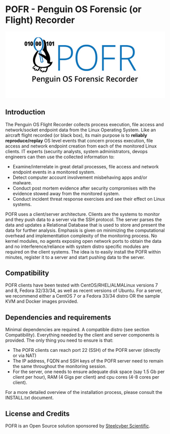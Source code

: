 # POFR - Penguin OS Forensic (or Flight) Recorder

![GitHub Logo](/POFR.png)<br>

## Introduction
The Penguin OS Flight Recorder collects process execution, file access and network/socket endpoint data from the Linux Operating System. Like an aircraft flight recorded (or black box), its main purpose is to **reliably reproduce/replay** OS level events that concern process execution, file access and network endpoint creation from each of the monitored Linux clients. IT experts (security analysts, system administrators, devops engineers can then use the collected information to:
<br>
* Examine/interrelate in great detail processes, file access and network endpoint events in a monitored system.
* Detect computer account involvement misbehaving apps and/or malware. <br>
* Conduct post mortem evidence after security compromises with the evidence stowed away from the monitored system. <br>
* Conduct incident threat response exercises and see their effect on Linux systems. 

POFR uses a client/server architecture. Clients are the systems to monitor and they push data to a server via the SSH protocol. The server parses the data and updates a Relational Database that is used to store and present the data for further analysis. Emphasis is given on minimizing the computational overhead and implementtation complexity of the monitoring process. No kernel modules, no agents exposing open network ports to obtain the data and no interference/reliance with system distro specific modules are required on the client systems. The idea is to easily install the POFR within minutes, register it to a server and start pushing data to the server. 

## Compatibility

POFR clients have been tested with CentOS/RHEL/ALMALinux versions 7 and 8, Fedora 32/33/34, as well as recent versions of Ubuntu.
For a server, we recommend either a CentOS 7 or a Fedora 33/34 distro OR the sample KVM and Docker images provided. 

## Dependencies and requirements

Minimal dependencies are required. A compatible distro (see section Compatibility). Everything needed by the client and server components is provided. The only thing you need to ensure is that: 
* The POFR clients can reach port 22 (SSH) of the POFR server (directly or via NAT)
* The IP address, FQDN and SSH keys of the POFR server need to remain the same throughout the monitoring session.
* For the server, one needs to ensure adequate disk space (say 1.5 Gb per client per hour), RAM (4 Gigs per client) and cpu cores (4-8 cores per client). 

For a more detailed overview of the installation process, please consult the INSTALL.txt document. 

## License and Credits

POFR is an Open Source solution sponsored by [Steelcyber Scientific](https://www.steelcyber.com). <br>



